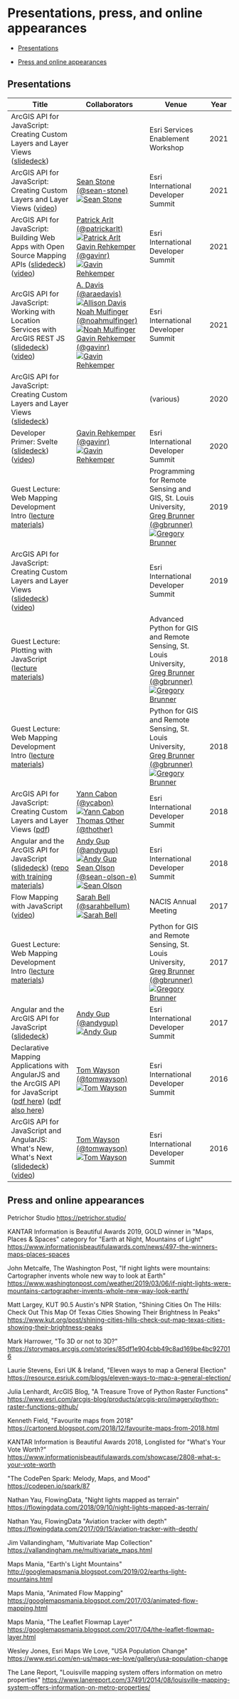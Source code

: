 # Presentations, press, and online appearances

- [Presentations](#presentations)

- [Press and online appearances](#press-and-online-appearances)

## Presentations

Title | Collaborators | Venue | Year
--- | --- | --- | ---
ArcGIS API for JavaScript: Creating Custom Layers and Layer Views ([slidedeck](https://github.com/jwasilgeo/presentations/tree/master/2021/services-enablement-workshop)) |  | Esri Services Enablement Workshop | 2021
ArcGIS API for JavaScript: Creating Custom Layers and Layer Views ([video](https://youtu.be/HFDdLI3aIVg)) | [Sean Stone (@sean-stone) ![Sean Stone](https://avatars.githubusercontent.com/u/25927775?s=30&v=4)](https://github.com/sean-stone) | Esri International Developer Summit | 2021
ArcGIS API for JavaScript: Building Web Apps with Open Source Mapping APIs ([slidedeck](https://esriurl.com/ds21os)) ([video](https://youtu.be/zVaDFveUTUQ)) | [Patrick Arlt (@patrickarlt) ![Patrick Arlt](https://avatars.githubusercontent.com/u/378557?s=30&v=4)](https://github.com/patrickarlt) <br> [Gavin Rehkemper (@gavinr) ![Gavin Rehkemper](https://avatars3.githubusercontent.com/u/209355?s=30&v=4)](https://github.com/gavinr) | Esri International Developer Summit | 2021
ArcGIS API for JavaScript: Working with Location Services with ArcGIS REST JS ([slidedeck](https://esriurl.com/ds21rest)) ([video](https://youtu.be/SeWu4Lcf6uY)) | [A. Davis (@araedavis) ![Allison Davis](https://avatars.githubusercontent.com/u/13478324?s=30&v=4)](https://github.com/araedavis) <br> [Noah Mulfinger (@noahmulfinger) ![Noah Mulfinger](https://avatars.githubusercontent.com/u/6539297?s=30&v=4)](https://github.com/noahmulfinger) <br> [Gavin Rehkemper (@gavinr) ![Gavin Rehkemper](https://avatars3.githubusercontent.com/u/209355?s=30&v=4)](https://github.com/gavinr) | Esri International Developer Summit | 2021
ArcGIS API for JavaScript: Creating Custom Layers and Layer Views ([slidedeck](https://github.com/jwasilgeo/presentations/tree/master/2020/arcgis-api-for-javascript-creating-custom-layers-and-layer-views)) |  | (various) | 2020
Developer Primer: Svelte ([slidedeck](https://github.com/jwasilgeo/presentations/tree/master/2020/svelte-developer-primer)) ([video](https://www.youtube.com/watch?v=Y_EVrWtBnow)) | [Gavin Rehkemper (@gavinr) ![Gavin Rehkemper](https://avatars3.githubusercontent.com/u/209355?s=30&v=4)](https://github.com/gavinr)  | Esri International Developer Summit | 2020
Guest Lecture: Web Mapping Development Intro ([lecture materials](https://github.com/gbrunner/intro-prog-for-gis-rs/tree/master/Week%2013)) |  | Programming for Remote Sensing and GIS, St. Louis University, <br> [Greg Brunner (@gbrunner) ![Gregory Brunner](https://avatars0.githubusercontent.com/u/5703643?s=30&v=4)](https://github.com/gbrunner) | 2019
ArcGIS API for JavaScript: Creating Custom Layers and Layer Views ([slidedeck](https://github.com/jwasilgeo/presentations/blob/master/2019/arcgis-api-for-javascript-creating-custom-layers-and-layer-views/ArcGIS%20API%20for%20JavaScript%20-%20Creating%20Custom%20Layers%20and%20Layer%20Views%20-%20DevSummit2019.pdf)) ([video](https://www.youtube.com/watch?v=NgOlRLPcThQ)) |  | Esri International Developer Summit | 2019
Guest Lecture: Plotting with JavaScript ([lecture materials](https://github.com/gbrunner/adv-python-for-gis-and-rs/tree/0b3e5175775bf8223e611b79f9b0e3ef8cdb06fc/Week%2011)) |  | Advanced Python for GIS and Remote Sensing, St. Louis University, <br> [Greg Brunner (@gbrunner) ![Gregory Brunner](https://avatars0.githubusercontent.com/u/5703643?s=30&v=4)](https://github.com/gbrunner) | 2018
Guest Lecture: Web Mapping Development Intro ([lecture materials](https://github.com/gbrunner/Python_for_GIS_and_RS/tree/e1eef58422fe0ac47ee0e713cd1f886692f86a68/Week_14)) |  | Python for GIS and Remote Sensing, St. Louis University, <br> [Greg Brunner (@gbrunner) ![Gregory Brunner](https://avatars0.githubusercontent.com/u/5703643?s=30&v=4)](https://github.com/gbrunner) | 2018
ArcGIS API for JavaScript: Creating Custom Layers and Layer Views ([pdf](http://proceedings.esri.com/library/userconf/devsummit18/papers/dev-int-018.pdf)) | [Yann Cabon (@ycabon) ![Yann Cabon](https://avatars1.githubusercontent.com/u/1074239?v=4&s=30)](https://github.com/ycabon) <br> [Thomas Other (@thother)](https://github.com/thother) | Esri International Developer Summit | 2018
Angular and the ArcGIS API for JavaScript ([slidedeck](https://sean-olson-e.github.io/Angular-and-the-ArcGIS-API-for-JavaScript)) ([repo with training materials](https://github.com/sean-olson-e/Angular-and-the-ArcGIS-API-for-JavaScript)) | [Andy Gup (@andygup) ![Andy Gup](https://avatars3.githubusercontent.com/u/510440?v=3&s=30)](https://github.com/andygup) <br> [Sean Olson (@sean-olson-e) ![Sean Olson](https://avatars0.githubusercontent.com/u/20913701?v=4&s=30)](https://github.com/sean-olson-e) | Esri International Developer Summit | 2018
Flow Mapping with JavaScript ([video](https://www.youtube.com/watch?v=cRPx-BfBtv0)) | [Sarah Bell (@sarahbellum) ![Sarah Bell](https://avatars2.githubusercontent.com/u/10340962?v=3&s=30)](https://github.com/sarahbellum) | NACIS Annual Meeting | 2017
Guest Lecture: Web Mapping Development Intro ([lecture materials](https://github.com/gbrunner/Python_for_GIS_and_RS/tree/e1eef58422fe0ac47ee0e713cd1f886692f86a68/Week_14)) |  | Python for GIS and Remote Sensing, St. Louis University, <br> [Greg Brunner (@gbrunner) ![Gregory Brunner](https://avatars0.githubusercontent.com/u/5703643?s=30&v=4)](https://github.com/gbrunner) | 2017
Angular and the ArcGIS API for JavaScript ([slidedeck](https://jwasilgeo.github.io/presentations/2017/angular-and-the-arcgis-api-for-javascript)) | [Andy Gup (@andygup) ![Andy Gup](https://avatars3.githubusercontent.com/u/510440?v=3&s=30)](https://github.com/andygup) | Esri International Developer Summit | 2017
Declarative Mapping Applications with AngularJS and the ArcGIS API for JavaScript ([pdf here](https://github.com/jwasilgeo/presentations/blob/master/2016/Declarative%20Mapping%20Applications%20with%20AngularJS%20and%20the%20ArcGIS%20API%20for%20JavaScript.pdf)) ([pdf also here](http://proceedings.esri.com/library/userconf/devsummit16/papers/dev_int_193.pdf)) | [Tom Wayson (@tomwayson) ![Tom Wayson](https://avatars2.githubusercontent.com/u/662944?v=3&s=30)](https://github.com/tomwayson/) | Esri International Developer Summit | 2016
ArcGIS API for JavaScript and AngularJS: What's New, What's Next ([slidedeck](https://jwasilgeo.github.io/esri-jsapi-and-angular-whats-next-dev-summit-2016)) ([video](https://video.esri.com/watch/5030/arcgis-api-for-javascript-and-angularjs-whats-new_comma_-whats-next_)) | [Tom Wayson (@tomwayson) ![Tom Wayson](https://avatars2.githubusercontent.com/u/662944?v=3&s=30)](https://github.com/tomwayson/) | Esri International Developer Summit | 2016

## Press and online appearances

Petrichor Studio <https://petrichor.studio/>

KANTAR Information is Beautiful Awards 2019, GOLD winner in "Maps, Places & Spaces" category for "Earth at Night, Mountains of Light" <https://www.informationisbeautifulawards.com/news/497-the-winners-maps-places-spaces>

John Metcalfe, The Washington Post, "If night lights were mountains: Cartographer invents whole new way to look at Earth" <https://www.washingtonpost.com/weather/2019/03/06/if-night-lights-were-mountains-cartographer-invents-whole-new-way-look-earth/>

Matt Largey, KUT 90.5 Austin's NPR Station, "Shining Cities On The Hills: Check Out This Map Of Texas Cities Showing Their Brightness In Peaks"  <https://www.kut.org/post/shining-cities-hills-check-out-map-texas-cities-showing-their-brightness-peaks>

Mark Harrower, "To 3D or not to 3D?" <https://storymaps.arcgis.com/stories/85df1e904cbb49c8ad169be4bc927016>

Laurie Stevens, Esri UK & Ireland, "Eleven ways to map a General Election" <https://resource.esriuk.com/blogs/eleven-ways-to-map-a-general-election/>

Julia Lenhardt, ArcGIS Blog, "A Treasure Trove of Python Raster Functions" <https://www.esri.com/arcgis-blog/products/arcgis-pro/imagery/python-raster-functions-github/>

Kenneth Field, "Favourite maps from 2018" <https://cartonerd.blogspot.com/2018/12/favourite-maps-from-2018.html>

KANTAR Information is Beautiful Awards 2018, Longlisted for "What's Your Vote Worth?" <https://www.informationisbeautifulawards.com/showcase/2808-what-s-your-vote-worth>

"The CodePen Spark: Melody, Maps, and Mood" <https://codepen.io/spark/87>

Nathan Yau, FlowingData, "Night lights mapped as terrain" <https://flowingdata.com/2018/09/10/night-lights-mapped-as-terrain/>

Nathan Yau, FlowingData "Aviation tracker with depth" <https://flowingdata.com/2017/09/15/aviation-tracker-with-depth/>

Jim Vallandingham, "Multivariate Map Collection" <https://vallandingham.me/multivariate_maps.html>

Maps Mania, "Earth's Light Mountains" <http://googlemapsmania.blogspot.com/2019/02/earths-light-mountains.html>

Maps Mania, "Animated Flow Mapping" <https://googlemapsmania.blogspot.com/2017/03/animated-flow-mapping.html>

Maps Mania, "The Leaflet Flowmap Layer" <https://googlemapsmania.blogspot.com/2017/04/the-leaflet-flowmap-layer.html>

Wesley Jones, Esri Maps We Love, "USA Population Change" <https://www.esri.com/en-us/maps-we-love/gallery/usa-population-change>

The Lane Report, "Louisville mapping system offers information on metro properties" <https://www.lanereport.com/37491/2014/08/louisville-mapping-system-offers-information-on-metro-properties/>
